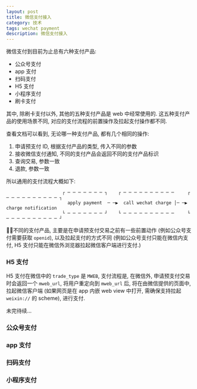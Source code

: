 ```yaml
---
layout: post
title: 微信支付接入
category: 技术
tags: wechat payment
description: 微信支付接入
---
```


微信支付到目前为止总有六种支付产品:

- 公众号支付
- app 支付
- 扫码支付
- H5 支付
- 小程序支付
- 刷卡支付

其中, 除刷卡支付以外, 其他的五种支付产品是 web 中经常使用的. 这五种支付产品的使用场景不同, 对应的支付流程的前置操作及拉起支付操作都不同. 

查看文档可以看到, 无论哪一种支付产品, 都有几个相同的操作:

1. 申请预支付 ID, 根据支付产品的类型, 传入不同的参数
2. 接收微信支付通知, 不同的支付产品会返回不同的支付产品标识
3. 查询交易, 参数一致
4. 退款, 参数一致

所以通用的支付流程大概如下:
```
                     ┌ ─ ─ ─ ─ ─ ─ ─ ┐    ┌ ─ ─ ─ ─ ─ ─ ─ ─ ─ ─     ┌ ─ ─ ─ ─ ─ ─ ─ ─ ─ ─ ┐
                       apply payment  ─ ─▶  call wechat charge │─ ─▶  charge notification  
                     └ ─ ─ ─ ─ ─ ─ ─ ┘    └ ─ ─ ─ ─ ─ ─ ─ ─ ─ ─     └ ─ ─ ─ ─ ─ ─ ─ ─ ─ ─ ┘
```

不同的支付产品, 主要是在申请预支付交易之前有一些前置动作 (例如公众号支付需要获取 `openid`), 以及拉起支付的方式不同 (例如公众号支付只能在微信内支付, H5 支付只能在微信外浏览器拉起微信客户端进行支付.)


### H5 支付
H5 支付在微信中的 `trade_type` 是 `MWEB`, 支付流程是, 在微信外, 申请预支付交易时会返回一个 `mweb_url`, 将用户重定向到 `mweb_url` 后, 将在由微信提供的页面中, 拉起微信客户端 (如果网页是在 app 内嵌 web view 中打开, 需确保支持拉起 `weixin://` 的 scheme), 进行支付.

未完待续...

### 公众号支付

### app 支付

### 扫码支付

### 小程序支付

